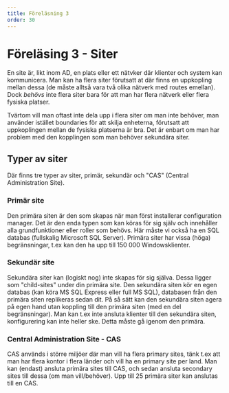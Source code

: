 ```yaml
---
title: Föreläsning 3
order: 30
---
```


# Föreläsing 3 - Siter

En site är, likt inom AD, en plats eller ett nätvker där klienter och system kan kommunicera. Man kan ha flera siter förutsatt at där finns en uppkopling mellan dessa (de måste alltså vara två olika nätverk med routes emellan). Dock _behövs_ inte flera siter bara för att man har flera nätverk eller flera fysiska platser.

Tvärtom vill man oftast inte dela upp i flera siter om man inte behöver, man använder istället boundaries för att skilja enheterna, förutsatt att uppkoplingen mellan de fysiska platserna är bra. Det är enbart om man har problem med den kopplingen som man behöver sekundära siter.

## Typer av siter

Där finns tre typer av siter, primär, sekundär och "CAS" (Central Administration Site).

### Primär site

Den primära siten är den som skapas när man först installerar configuration manager. Det är den enda typen som kan köras för sig själv och innehåller alla grundfunktioner eller roller som behövs. Här måste vi också ha en SQL databas (fullskalig Microsoft SQL Server). Primära siter har vissa (höga) begränsningar, t.ex kan den ha upp till 150 000 Windowsklienter.

### Sekundär site

Sekundära siter kan (logiskt nog) inte skapas för sig själva. Dessa ligger som "child-sites" under din primära site. Den sekundära siten kör en egen databas (kan köra MS SQL Express eller full MS SQL), databasen från den primära siten replikeras sedan dit. På så sätt kan den sekundära siten agera på egen hand utan koppling till den primära siten (med en del begränsningar). Man kan t.ex inte ansluta klienter till den sekundära siten, konfigurering kan inte heller ske. Detta måste gå igenom den primära.

### Central Administration Site - CAS

CAS används i större miljöer där man vill ha flera primary sites, tänk t.ex att man har flera kontor i flera länder och vill ha en primary site per land. Man kan (endast) ansluta primära sites till CAS, och sedan ansluta secondary sites till dessa (om man vill/behöver). Upp till 25 primära siter kan anslutas till en CAS.
